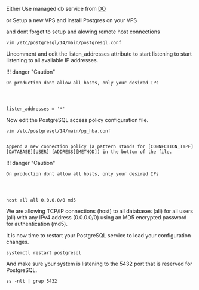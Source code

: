 Either Use managed db service from [DO](https://www.digitalocean.com/products/managed-databases-postgresql)



or Setup a new VPS and install Postgres on your VPS 


and dont forget to setup and alowing remote host connections


    vim /etc/postgresql/14/main/postgresql.conf

Uncomment and edit the listen_addresses attribute to start listening to start listening to all available IP addresses.

!!! danger "Caution"

    On production dont allow all hosts, only your desired IPs


 
 
    listen_addresses = '*'

Now edit the PostgreSQL access policy configuration file.

    vim /etc/postgresql/14/main/pg_hba.conf


    Append a new connection policy (a pattern stands for [CONNECTION_TYPE][DATABASE][USER] [ADDRESS][METHOD]) in the bottom of the file.

!!! danger "Caution"

    On production dont allow all hosts, only your desired IPs


 
 
    host all all 0.0.0.0/0 md5

We are allowing TCP/IP connections (host) to all databases (all) for all users (all) with any IPv4 address (0.0.0.0/0) using an MD5 encrypted password for authentication (md5).

It is now time to restart your PostgreSQL service to load your configuration changes.

    systemctl restart postgresql

And make sure your system is listening to the 5432 port that is reserved for PostgreSQL.

    ss -nlt | grep 5432

